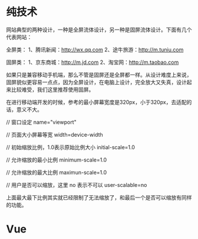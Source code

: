 # 纯技术

网站典型的两种设计，一种是全屏流体设计，另一种是固屏流体设计。下面有几个代表网站：

全屏类：
1、腾讯新闻：http://wx.qq.com
2、途牛旅游：http://m.tuniu.com

固屏类：
1、京东商城：http://m.jd.com
2、淘宝网：http://m.taobao.com

如果只是兼容移动手机端，那么不管是固屏还是全屏都一样。从设计难度上来说，固屏貌似更容易一点点，因为全屏设计，在电脑上设计，完全放大又失真，设计起来比较难受，我们这里推荐使用固屏。

在进行移动端开发的时候，参考的最小屏幕宽度是320px，小于320px，去适配的话，意义不大。

// 窗口设定
name="viewport"

// 页面大小屏幕等宽
width=device-width

// 初始缩放比例，1.0表示原始比例大小
initial-scale=1.0

// 允许缩放的最小比例
minimum-scale=1.0

// 允许缩放的最大比例
maximun-scale=1.0

// 用户是否可以缩放，这里 no 表示不可以
user-scalable=no

上面最大最下比例其实就已经限制了无法缩放了，和最后一个是否可以缩放有同样的功能。

# Vue